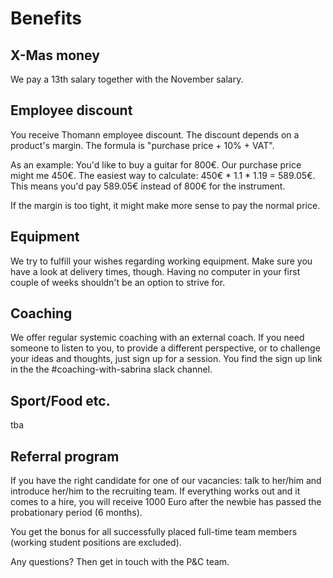# Benefits

## X-Mas money

We pay a 13th salary together with the November salary. 

## Employee discount

You receive Thomann employee discount. The discount depends on a product's margin. The formula is "purchase price + 10% + VAT". 

As an example: You'd like to buy a guitar for 800€. Our purchase price might me 450€. The easiest way to calculate: 450€ * 1.1 * 1.19 = 589.05€. This means you'd pay 589.05€ instead of 800€ for the instrument.

If the margin is too tight, it might make more sense to pay the normal price.

## Equipment

We try to fulfill your wishes regarding working equipment. Make sure you have a look at delivery times, though. Having no computer in your first couple of weeks shouldn't be an option to strive for.

## Coaching

We offer regular systemic coaching with an external coach. If you need someone to listen to you, to provide a different perspective, or to challenge your ideas and thoughts, just sign up for a session. You find the sign up link in the the #coaching-with-sabrina slack channel.

## Sport/Food etc. 

tba

## Referral program

If you have the right candidate for one of our vacancies: 
talk to her/him and introduce her/him to the recruiting team. If everything works out and it comes to a hire, you will receive 1000 Euro after the newbie has passed the probationary period (6 months). 

You get the bonus for all successfully placed full-time team members (working student positions are excluded).  

Any questions? Then get in touch with the P&C team.

